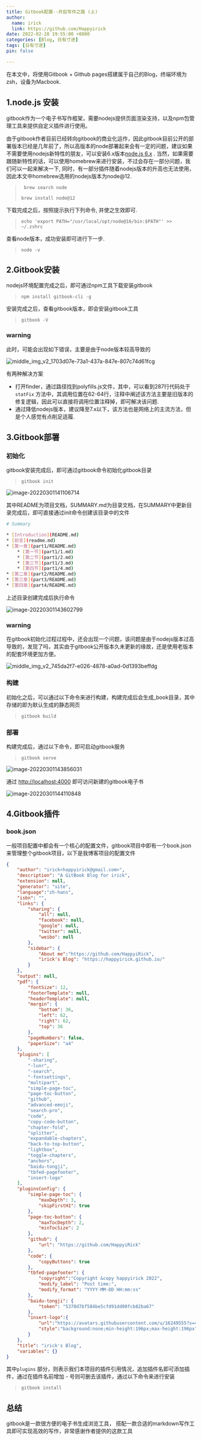 ```yaml
---
title: Gitbook配置--开启写作之路 (上)
author:
  name: irick
  link: https://github.com/Happyirick
date: 2022-02-28 19:55:00 +0800
categories: [Blog, 日有寸进]
tags: [日有寸进]
pin: false

---
```


在本文中，将使用Gitbook + Github pages搭建属于自己的Blog，终端环境为zsh，设备为Macbook. 

<!-- toc -->

## 1.node.js 安装

gitbook作为一个电子书写作框架，需要nodejs提供页面渲染支持，以及npm包管理工具来提供自定义插件进行使用。

由于gitbook作者目前已经转向gitbook的商业化运作，因此gitbook目前公开的部署版本已经是几年前了，所以高版本的node部署起来会有一定的问题，建议如果不需要使用nodejs新特性的朋友，可以安装6.x版本[node.js 6.x](https://registry.npmmirror.com/binary.html?path=node/latest-v6.x/) . 当然，如果需要跟随新特性的话，可以使用homebrew来进行安装，不过会存在一部分问题，我们可以一起来解决一下, 同时，有一部分插件随着nodejs版本的升高也无法使用，因此本文中homebrew选用的nodejs版本为node@12. 

> ``` brew search node```
>
> ```brew install node@12 ```

下载完成之后，按照提示执行下列命令, 并使之生效即可.

> ```echo 'export PATH="/usr/local/opt/node@16/bin:$PATH"' >> ~/.zshrc```

查看node版本，成功安装即可进行下一步.

> ```node -v```

## 2.Gitbook安装

nodejs环境配置完成之后，即可通过npm工具下载安装gitbook

> ```npm install gitbook-cli -g```

安装完成之后，查看gitbook版本，即会安装gitbook工具

> ```gitbook -V```

### warning 

此时，可能会出现如下错误，主要是由于node版本较高导致的

![middle_img_v2_1703d07e-73a1-437a-847e-807c74d61fcg](https://cdn.jsdelivr.net/gh/HappyiRick/Album/Blogimg/202203012020940.png)

有两种解决方案

- 打开finder，通过路径找到polyfills.js文件，其中，可以看到287行代码处于```statFix``` 方法中，其调用位置在62-64行，注释中阐述该方法主要是旧版本的修复逻辑，因此可以直接将调用位置注释掉，即可解决该问题.
- 通过降低nodejs版本，建议降至7.x以下，该方法也是网络上的主流方法，但是个人感觉有点削足适履.

## 3.Gitbook部署

### 初始化

gitbook安装完成后，即可通过gitbook命令初始化gitbook目录

> ```gitbook init```

![image-20220301141106714](https://cdn.jsdelivr.net/gh/HappyiRick/Album/Blogimg/202203012020934.png)

其中README为项目文档，SUMMARY.md为目录文档，在SUMMARY中更新目录完成后，即可直接通过init命令创建该目录中的文件

```bash
# Summary

* [Introduction](README.md)
* [前言](readme.md)
* [第一章](part1/README.md)
    * [第一节](part1/1.md)
    * [第二节](part1/2.md)
    * [第三节](part1/3.md)
    * [第四节](part1/4.md)
* [第二章](part2/README.md)
* [第三章](part3/README.md)
* [第四章](part4/README.md)
```

上述目录创建完成后执行命令

![image-20220301143602799](https://cdn.jsdelivr.net/gh/HappyiRick/Album/Blogimg/202203012020936.png)

### warning 

在gitbook初始化过程过程中，还会出现一个问题，该问题是由于nodejs版本过高导致的，发现了吗，其实由于gitbook公开版本久未更新的缘故，还是使用老版本的配套环境更加方便。

![middle_img_v2_745da2f7-e026-4878-a0ad-0d1393beffdg](https://cdn.jsdelivr.net/gh/HappyiRick/Album/Blogimg/202203012020939.png)

### 构建

初始化之后，可以通过以下命令来进行构建，构建完成后会生成_book目录，其中存储的即为默认生成的静态网页

> ```gitbook build```

### 部署

构建完成后，通过以下命令，即可启动gitbook服务

> ```gitbook serve```

![image-20220301143856031](https://cdn.jsdelivr.net/gh/HappyiRick/Album/Blogimg/202203012020937.png)

通过 [http://localhost:4000](http://localhost:4000) 即可访问新建的gitbook电子书

![image-20220301144110848](https://cdn.jsdelivr.net/gh/HappyiRick/Album/Blogimg/202203012020938.png)

## 4.Gitbook插件

### book.json

一般项目配置中都会有一个核心的配置文件，gitbook项目中即有一个book.json来管理整个gitbook项目，以下是我博客项目的配置文件

```json
{
    "author": "irick<happyirick@gmail.com>",
    "description": "A GitBook Blog for irick",
    "extension": null,
    "generator": "site",
    "language":"zh-hans",
    "isbn": "",
    "links": {
        "sharing": {
            "all": null,
            "facebook": null,
            "google": null,
            "twitter": null,
            "weibo": null
        },
        "sidebar": {
            "About me":"https://github.com/HappyiRick",
            "irick's Blog": "https://happyirick.github.io/"
        }
    },
    "output": null,
    "pdf": {
        "fontSize": 12,
        "footerTemplate": null,
        "headerTemplate": null,
        "margin": {
            "bottom": 36,
            "left": 62,
            "right": 62,
            "top": 36
        },
        "pageNumbers": false,
        "paperSize": "a4"
    },
    "plugins": [
        "-sharing",
        "-lunr", 
        "-search",
        "-fontsettings",
        "multipart",
        "simple-page-toc",
        "page-toc-button",
        "github",
        "advanced-emoji",
        "search-pro",
        "code",
        "copy-code-button",
        "chapter-fold",
        "splitter",
        "expandable-chapters",
        "back-to-top-button",
        "lightbox",
        "toggle-chapters",
        "anchors",
        "baidu-tongji",
        "tbfed-pagefooter",
        "insert-logo"
    ],
    "pluginsConfig": {
        "simple-page-toc": {
            "maxDepth": 3,
            "skipFirstH1": true
        },
        "page-toc-button": {
            "maxTocDepth": 2,
            "minTocSize": 2
        },
        "github": {
            "url": "https://github.com/HappyiRick"
        },
        "code": {
            "copyButtons": true
        },
        "tbfed-pagefooter": {
            "copyright":"Copyright &copy happyirick 2022",
            "modify_label": "Post time:",
            "modify_format": "YYYY-MM-DD HH:mm:ss"
        },
        "baidu-tongji": {
            "token": "5370d7bf584be5cfd91dd00fcb82ba67"
        },
        "insert-logo":{
            "url":"https://avatars.githubusercontent.com/u/16249555?s=400&u=45da22298bf8c55f726807d1ba94740343d14f20&v=4",
            "style":"background:none;min-height:196px;max-height:196px"
        }
    },
    "title": "irick's Blog",
    "variables": {}
}
```

其中```plugins``` 部分，则表示我们本项目的插件引用情况，追加插件名即可添加插件，通过在插件名前增加 - 号则可删去该插件，通过以下命令来进行安装

> ```gitbook install```

## 总结

gitbook是一款很方便的电子书生成浏览工具， 搭配一款合适的markdown写作工具即可实现高效的写作，非常感谢作者提供的这款工具

<!-- endtoc -->

